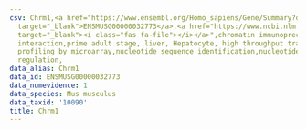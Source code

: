 ```yaml
---
csv: Chrm1,<a href="https://www.ensembl.org/Homo_sapiens/Gene/Summary?db=core;g=ENSMUSG00000032773"
  target="_blank">ENSMUSG00000032773</a>,<a href="https://www.ncbi.nlm.nih.gov/pubmed/23834426"
  target="_blank"><i class="fas fa-file"></i></a>",chromatin immunoprecipitation assay,direct
  interaction,prime adult stage, liver, Hepatocyte, high throughput transcription
  profiling by microarray,nucleotide sequence identification,nucleotide sequence identification,transcriptional
  regulation,
data_alias: Chrm1
data_id: ENSMUSG00000032773
data_numevidence: 1
data_species: Mus musculus
data_taxid: '10090'
title: Chrm1
---
```

